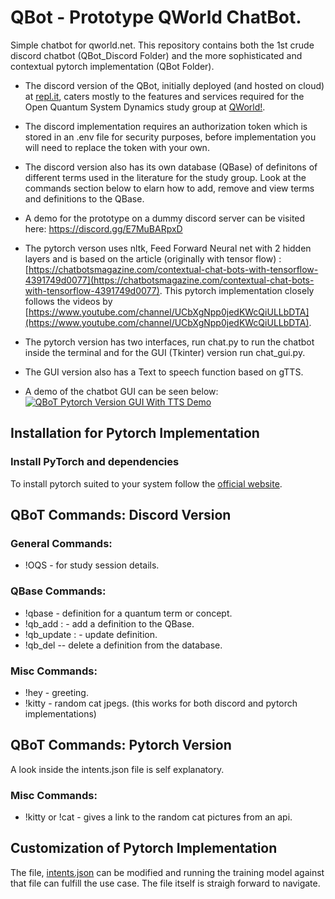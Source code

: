 # QBot - Prototype QWorld ChatBot.  
Simple chatbot for qworld.net. This repository contains both the 1st crude discord chatbot (QBot_Discord Folder) and the more sophisticated and contextual pytorch implementation (QBot Folder).

- The discord version of the QBot, initially deployed (and hosted on cloud) at [repl.it](https://replit.com/@mojume/QBoT), caters mostly to the features and services required for the Open Quantum System Dynamics study group at [QWorld!](https://qworld.net/study-groups/).
- The discord implementation requires an authorization token which is stored in an .env file for security purposes, before implementation you will need to replace the token with your own.
- The discord version also has its own database (QBase) of definitons of different terms used in the literature for the study group. Look at the commands section below to elarn how to add, remove and view terms and definitions to the QBase.
- A demo for the prototype on a dummy discord server can be visited here: https://discord.gg/E7MuBARpxD

- The pytorch verson uses nltk, Feed Forward Neural net with 2 hidden layers and is based on the article (originally with tensor flow) : [https://chatbotsmagazine.com/contextual-chat-bots-with-tensorflow-4391749d0077](https://chatbotsmagazine.com/contextual-chat-bots-with-tensorflow-4391749d0077). This pytorch implementation closely follows the videos by [https://www.youtube.com/channel/UCbXgNpp0jedKWcQiULLbDTA](https://www.youtube.com/channel/UCbXgNpp0jedKWcQiULLbDTA).
- The pytorch version has two interfaces, run chat.py to run the chatbot inside the terminal and for the GUI (Tkinter) version run chat_gui.py.
- The GUI version also has a Text to speech function based on gTTS.
- A demo of the chatbot GUI can be seen below:
[![QBoT Pytorch Version GUI With TTS Demo](http://img.youtube.com/vi/cK9NTT45Kgo/0.jpg)](https://youtu.be/cK9NTT45Kgo "QBoT Pytorch Version GUI With TTS Demo")

## Installation for Pytorch Implementation

### Install PyTorch and dependencies

To install pytorch suited to your system follow the [official website](https://pytorch.org/).

## QBoT Commands: Discord Version

### General Commands:
- !OQS - for study session details.

### QBase Commands:
- !qbase  <term>   - definition for a quantum term or concept.
- !qb_add <term> : <def>  - add  a definition to the QBase.
- !qb_update <term> : <def>  - update definition.
- !qb_del <term> -- delete a definition from the database.

### Misc Commands:
- !hey - greeting.
- !kitty - random cat jpegs. (this works for both discord and pytorch implementations)


## QBoT Commands: Pytorch Version
A look inside the intents.json file is self explanatory.

### Misc Commands: 
- !kitty or !cat - gives a link to the random cat pictures from an api.


## Customization of Pytorch Implementation
The file, [intents.json](intents.json) can be modified and running the training model against that file can fulfill the use case. The file itself is straigh forward to navigate. 

